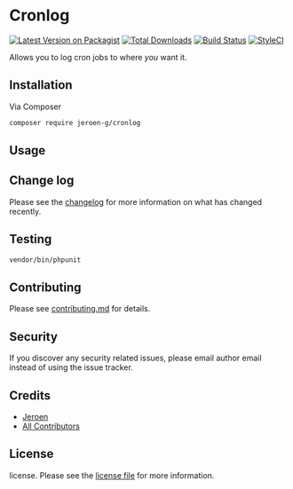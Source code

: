 # Cronlog

[![Latest Version on Packagist][ico-version]][link-packagist]
[![Total Downloads][ico-downloads]][link-downloads]
[![Build Status][ico-travis]][link-travis]
[![StyleCI][ico-styleci]][link-styleci]

Allows you to log cron jobs to where *you* want it.

## Installation

Via Composer

``` bash
composer require jeroen-g/cronlog
```

## Usage

## Change log

Please see the [changelog](changelog.md) for more information on what has changed recently.

## Testing

``` bash
vendor/bin/phpunit
```

## Contributing

Please see [contributing.md](contributing.md) for details.

## Security

If you discover any security related issues, please email author email instead of using the issue tracker.

## Credits

- [Jeroen][link-author]
- [All Contributors][link-contributors]

## License

license. Please see the [license file](license.md) for more information.

[ico-version]: https://img.shields.io/packagist/v/jeroen-g/cronlog.svg?style=flat-square
[ico-downloads]: https://img.shields.io/packagist/dt/jeroen-g/cronlog.svg?style=flat-square
[ico-travis]: https://img.shields.io/travis/jeroen-g/cronlog/master.svg?style=flat-square
[ico-styleci]: https://styleci.io/repos/12345678/shield

[link-packagist]: https://packagist.org/packages/jeroen-g/cronlog
[link-downloads]: https://packagist.org/packages/jeroen-g/cronlog
[link-travis]: https://travis-ci.org/jeroen-g/cronlog
[link-styleci]: https://styleci.io/repos/12345678
[link-author]: https://github.com/jeroen-g
[link-contributors]: ../../contributors
